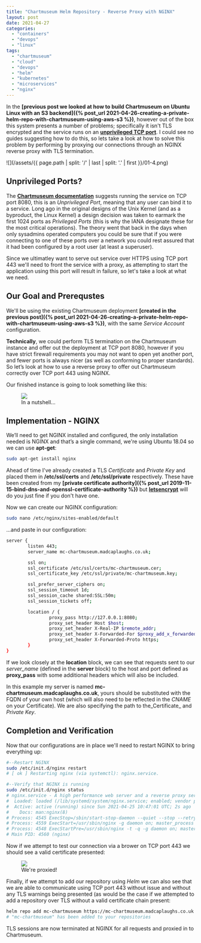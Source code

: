 ```yaml
---
title: "Chartmuseum Helm Repository - Reverse Proxy with NGINX"
layout: post
date: 2021-04-27
categories: 
  - "containers"
  - "devops"
  - "linux"
tags: 
  - "chartmuseum"
  - "cloud"
  - "devops"
  - "helm"
  - "kubernetes"
  - "microservices"
  - "nginx"
---
```


In the **[previous post we looked at how to build Chartmuseum on Ubuntu Linux with an S3 backend]({% post_url 2021-04-26-creating-a-private-helm-repo-with-chartmuseum-using-aws-s3 %})**, however out of the box this system presents a number of problems; specifically it isn't TLS encrypted and the service runs on an **[unprivileged TCP port](https://www.w3.org/Daemon/User/Installation/PrivilegedPorts.html)**. I could see no guides suggesting how to do this, so lets take a look at how to solve this problem by performing by proxying our connections through an NGINX reverse proxy with TLS termination.

![](/assets/{{ page.path | split: '/' | last | split: '.' | first }}/01-4.png)

## Unprivileged Ports?

The **[Chartmuseum documentation](https://chartmuseum.com/docs/)** suggests running the service on TCP port 8080, this is an _Unprivileged Port_, meaning that any user can bind it to a service. Long ago in the original designs of the Unix Kernel (and as a byproduct, the Linux Kernel) a design decision was taken to earmark the first 1024 ports as _Privileged Ports_ (this is why the IANA designate these for the most critical operations). The theory went that back in the days when only sysadmins operated computers you could be sure that if you were connecting to one of these ports over a network you could rest assured that it had been configured by a root user (at least a superuser).

Since we ultimatley want to serve out service over HTTPS using TCP port 443 we'll need to front the service with a proxy, as attempting to start the application using this port will result in failure, so let's take a look at what we need.

## Our Goal and Prerequstes

We'll be using the existing Chartmuseum deployment **[created in the previous post]({% post_url 2021-04-26-creating-a-private-helm-repo-with-chartmuseum-using-aws-s3 %})**, with the same _Service Account_ configuration.

**Technically**, we could perform TLS termination on the Chartmuseum instance and offer out the deployment at TCP port 8080, however if you have strict firewall requirements you may not want to open yet another port, and fewer ports is always nicer (as well as conforming to proper standards). So let’s look at how to use a reverse proxy to offer out Chartmuseum correctly over TCP port 443 using NGINX.

Our finished instance is going to look something like this:

<figure>
  <img src="/assets/{{ page.path | split: '/' | last | split: '.' | first }}/02-4.png">
  <figcaption>In a nutshell...</figcaption>
</figure>

## Implementation - NGINX

We’ll need to get NGINX installed and configured, the only installation needed is NGINX and that’s a single command, we're using Ubuntu 18.04 so we can use **apt-get**:

```bash
sudo apt-get install nginx
```

Ahead of time I've already created a TLS _Certificate_ and _Private Key_ and placed them in **/etc/ssl/certs** and **/etc/ssl/private** respectively. These have been created from my **[private certificate authority]({% post_url 2019-11-15-bind-dns-and-openssl-certificate-authority %})** but **[letsencrypt](https://letsencrypt.org/)** will do you just fine if you don't have one.

Now we can create our NGINX configuration:

```bash
sudo nano /etc/nginx/sites-enabled/default
```

...and paste in our configuration:

```bash
server {
        listen 443;
        server_name mc-chartmuseum.madcaplaughs.co.uk;

        ssl on;
        ssl_certificate /etc/ssl/certs/mc-chartmuseum.cer;
        ssl_certificate_key /etc/ssl/private/mc-chartmuseum.key;

        ssl_prefer_server_ciphers on;
        ssl_session_timeout 1d;
        ssl_session_cache shared:SSL:50m;
        ssl_session_tickets off;

        location / {
                proxy_pass http://127.0.0.1:8080;
                proxy_set_header Host $host;
                proxy_set_header X-Real-IP $remote_addr;
                proxy_set_header X-Forwarded-For $proxy_add_x_forwarded_for;
                proxy_set_header X-Forwarded-Proto https;
        }
}
```

If we look closely at the **location** block, we can see that requests sent to our _server\_name_ (defined in the **server** block) to the host and port defined as **proxy\_pass** with some additional headers which will also be included.

In this example my server is named **mc-chartmuseum.madcaplaughs.co.uk**, yours should be substituted with the FQDN of your own host (which will also need to be reflected in the _CNAME_ on your Certificate). We are also specifying the path to the_Certificate_ and _Private Key_.

## Completion and Verification

Now that our configurations are in place we'll need to restart NGINX to bring everything up:

```bash
#--Restart NGINX
sudo /etc/init.d/nginx restart
# [ ok ] Restarting nginx (via systemctl): nginx.service.

#--Verify that NGINX is running
sudo /etc/init.d/nginx status
# nginx.service - A high performance web server and a reverse proxy server
#  Loaded: loaded (/lib/systemd/system/nginx.service; enabled; vendor preset: enabled)
#  Active: active (running) since Sun 2021-04-25 10:47:01 UTC; 2s ago
#    Docs: man:nginx(8)
# Process: 4545 ExecStop=/sbin/start-stop-daemon --quiet --stop --retry QUIT/5 --pidfile /run/nginx.pid (code=exited, status=0/SUCCESS)
# Process: 4559 ExecStart=/usr/sbin/nginx -g daemon on; master_process on; (code=exited, status=0/SUCCESS)
# Process: 4548 ExecStartPre=/usr/sbin/nginx -t -q -g daemon on; master_process on; (code=exited, status=0/SUCCESS)
# Main PID: 4560 (nginx)

```

Now if we attempt to test our connection via a brower on TCP port 443 we should see a valid certificate presented:

<figure>
  <img src="/assets/{{ page.path | split: '/' | last | split: '.' | first }}/03-1.png">
  <figcaption>We're proxied!</figcaption>
</figure>

Finally, if we attempt to add our repository using _Helm_ we can also see that we are able to communicate using TCP port 443 without issue and without any TLS warnings being presented (as would be the case if we attempted to add a repository over TLS without a valid certificate chain present:

```bash
helm repo add mc-chartmuseum https://mc-chartmuseum.madcaplaughs.co.uk
# "mc-chartmuseum" has been added to your repositories
```

TLS sessions are now terminated at NGINX for all requests and proxied in to Chartmuseum.
